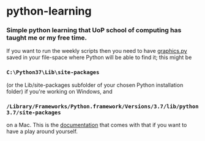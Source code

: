 # python-learning

### Simple python learning that UoP school of computing has taught me or my free time.

If you want to run the weekly scripts then you need to have [graphics.py](http://mcsp.wartburg.edu/zelle/python/graphics.py) saved in your file-space where Python will be able to find it; this might be

  ### `C:\Python37\Lib\site-packages`
  
(or the Lib/site-packages subfolder of your chosen Python installation folder) if you're working on Windows, and

### `/Library/Frameworks/Python.framework/Versions/3.7/lib/python3.7/site-packages`

on a Mac. This is the [documentation](http://mcsp.wartburg.edu/zelle/python/graphics/graphics.pdf) that comes with that if you want to have a play around yourself.
